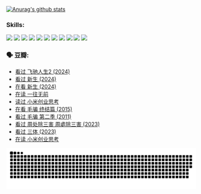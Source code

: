 
[![Anurag's github stats](https://github-readme-stats.vercel.app/api?username=w940853815)](https://github.com/anuraghazra/github-readme-stats)

### Skills:

<code><img height="32" src="https://cdn.jsdelivr.net/npm/simple-icons@v5/icons/python.svg"></code>
<code><img height="32" src="https://cdn.jsdelivr.net/npm/simple-icons@v5/icons/javascript.svg"></code>
<code><img height="32" src="https://cdn.jsdelivr.net/npm/simple-icons@v5/icons/django.svg"></code>
<code><img height="32" src="https://cdn.jsdelivr.net/npm/simple-icons@v5/icons/flask.svg"></code>
<code><img height="32" src="https://cdn.jsdelivr.net/npm/simple-icons@v5/icons/vuetify.svg"></code>
<code><img height="32" src="https://cdn.jsdelivr.net/npm/simple-icons@v5/icons/git.svg"></code>
<code><img height="32" src="https://cdn.jsdelivr.net/npm/simple-icons@v5/icons/docker.svg"></code>
<code><img height="32" src="https://cdn.jsdelivr.net/npm/simple-icons@v5/icons/postgresql.svg"></code>
<code><img height="32" src="https://cdn.jsdelivr.net/npm/simple-icons@v5/icons/elasticsearch.svg"></code>
<code><img height="32" src="https://cdn.jsdelivr.net/npm/simple-icons@v5/icons/macos.svg"></code>
<code><img height="32" src="https://cdn.jsdelivr.net/npm/simple-icons@v5/icons/linux.svg"></code>

### 🗣 豆瓣:

<!-- DOUBAN-ACTIVITIES:START -->
- [看过 飞驰人生2‎ (2024)](https://www.douban.com/people/136069238/status/4616048805/?_i=16452227)
- [看过 新生‎ (2024)](https://www.douban.com/people/136069238/status/4612373431/?_i=16452227)
- [在看 新生‎ (2024)](https://www.douban.com/people/136069238/status/4607441062/?_i=16452227)
- [在读 一往无前](https://www.douban.com/people/136069238/status/4590507310/?_i=16452227)
- [读过 小米创业思考](https://www.douban.com/people/136069238/status/4590506983/?_i=16452227)
- [在看 毛骗 终结篇‎ (2015)](https://www.douban.com/people/136069238/status/4581971924/?_i=16452227)
- [看过 毛骗 第二季‎ (2011)](https://www.douban.com/people/136069238/status/4581971810/?_i=16452227)
- [看过 周处除三害 周處除三害‎ (2023)](https://www.douban.com/people/136069238/status/4575646701/?_i=16452227)
- [看过 三体‎ (2023)](https://www.douban.com/people/136069238/status/4574263039/?_i=16452227)
- [在读 小米创业思考](https://www.douban.com/people/136069238/status/4572047905/?_i=16452227)
<!-- DOUBAN-ACTIVITIES:END -->


![Snake animation](https://raw.githubusercontent.com/w940853815/w940853815/output/github-contribution-grid-snake.svg)

<!--
**w940853815/w940853815** is a ✨ _special_ ✨ repository because its `README.md` (this file) appears on your GitHub profile.

Here are some ideas to get you started:

- 🔭 I’m currently working on ...
- 🌱 I’m currently learning ...
- 👯 I’m looking to collaborate on ...
- 🤔 I’m looking for help with ...
- 💬 Ask me about ...
- 📫 How to reach me: ...
- 😄 Pronouns: ...
- ⚡ Fun fact: ...
-->
